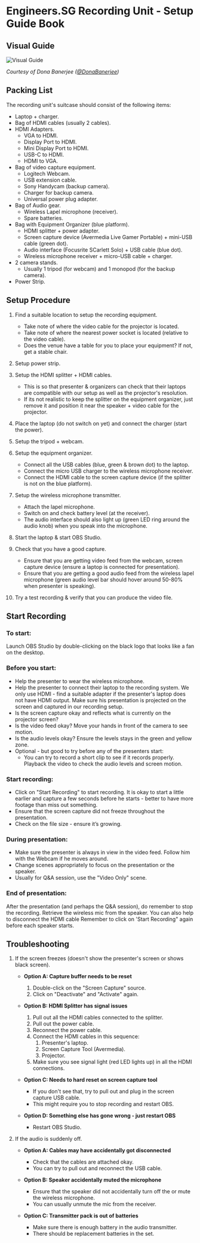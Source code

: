 # Engineers.SG Recording Unit - Setup Guide Book

## Visual Guide

![Visual Guide](./engineersSG_setupGuide.png)

*Courtesy of Dona Banerjee ([@DonaBanerjee](https://github.com/DonaBanerjee))*

## Packing List

The recording unit's suitcase should consist of the following items:

- Laptop + charger.
- Bag of HDMI cables (usually 2 cables).
- HDMI Adapters.
	- VGA to HDMI.
	- Display Port to HDMI.
	- Mini Display Port to HDMI.
	- USB-C to HDMI.
	- HDMI to VGA.
- Bag of video capture equipment.
	- Logitech Webcam.
	- USB extension cable.
	- Sony Handycam (backup camera).
	- Charger for backup camera.
	- Universal power plug adapter.
- Bag of Audio gear.
	- Wireless Lapel microphone (receiver).
	- Spare batteries.
- Bag with Equipment Organizer (blue platform).
	- HDMI splitter + power adapter.
	- Screen capture device (Avermedia Live Gamer Portable) + mini-USB cable (green dot).
	- Audio interface (Focusrite SCarlett Solo) + USB cable (blue dot).
	- Wireless microphone receiver + micro-USB cable + charger.
- 2 camera stands.
	- Usually 1 tripod (for webcam) and 1 monopod (for the backup camera).
- Power Strip.

## Setup Procedure

1. Find a suitable location to setup the recording equipment.
	- Take note of where the video cable for the projector is located.
	- Take note of where the nearest power socket is located (relative to the video cable).
	- Does the venue have a table for you to place your equipment? If not, get a stable chair.

2. Setup power strip.

3. Setup the HDMI splitter + HDMI cables.
	- This is so that presenter & organizers can check that their laptops are compatible with our setup as well as the projector's resolution.
	- If its not realistic to keep the splitter on the equipment organizer, just remove it and position it near the speaker + video cable for the projector.

4. 	Place the laptop (do not switch on yet) and connect the charger (start the power).
5. Setup the tripod + webcam.
6. Setup the equipment organizer.
	- Connect all the USB cables (blue, green & brown dot) to the laptop.
	- Connect the micro USB charger to the wireless microphone receiver.
	- Connect the HDMI cable to the screen capture device (if the splitter is not on the blue platform).
7. Setup the wireless microphone transmitter.
	- Attach the lapel microphone.
	- Switch on and check battery level (at the receiver).
	- The audio interface should also light up (green LED ring around the audio knob) when you speak into the microphone.

8. Start the laptop & start OBS Studio.
9. Check that you have a good capture.
	- Ensure that you are getting video feed from the webcam, screen capture device (ensure a laptop is connected for presentation).
	- Ensure that you are getting a good audio feed from the wireless lapel microphone (green audio level bar should hover around 50-80% when presenter is speaking).
10. Try a test recording & verify that you can produce the video file.


## Start Recording

### To start:

Launch OBS Studio by double-clicking on the black logo that looks like a fan on the desktop.

### Before you start:

- Help the presenter to wear the wireless microphone.
- Help the presenter to connect their laptop to the recording system. We only use HDMI - find a suitable adapter if the presenter's laptop does not have HDMI output. Make sure his presentation is projected on the screen and captured in our recording setup.
- Is the screen capture okay and reflects what is currently on the projector screen?
- Is the video feed okay? Move your hands in front of the camera to see motion.
- Is the audio levels okay? Ensure the levels stays in the green and yellow zone.
- Optional - but good to try before any of the presenters start:
	- You can try to record a short clip to see if it records properly. Playback the video to check the audio levels and screen motion.

### Start recording:

- Click on "Start Recording" to start recording. It is okay to start a little earlier and capture a few seconds before he starts - better to have more footage than miss out something.
- Ensure that the screen capture did not freeze throughout the presentation.
- Check on the file size - ensure it’s growing.

### During presentation:

- Make sure the presenter is always in view in the video feed. Follow him with the Webcam if he moves around.
- Change scenes appropriately to focus on the presentation or the speaker.
- Usually for Q&A session, use the "Video Only" scene.

### End of presentation:

After the presentation (and perhaps the Q&A session), do remember to stop the recording.
Retrieve the wireless mic from the speaker. You can also help to disconnect the HDMI cable 
Remember to click on 'Start Recording" again before each speaker starts.


## Troubleshooting

1. If the screen freezes (doesn't show the presenter's screen or shows black screen).
	
	- **Option A: Capture buffer needs to be reset**
		1. Double-click on the "Screen Capture" source.
		2. Click on "Deactivate" and "Activate" again.

	- **Option B: HDMI Splitter has signal issues**
		1. Pull out all the HDMI cables connected to the splitter.
		2. Pull out the power cable.
		3. Reconnect the power cable.
		4. Connect the HDMI cables in this sequence:
			1. Presenter's laptop.
			2. Screen Capture Tool (Avermedia).
			3. Projector.
		4. Make sure you see signal light (red LED lights up) in all the HDMI connections.

	- **Option C: Needs to hard reset on screen capture tool**
		- If you don't see that, try to pull out and plug in the screen capture USB cable.
		- This might require you to stop recording and restart OBS.

	- **Option D: Something else has gone wrong - just restart OBS**
		- Restart OBS Studio.

2. If the audio is suddenly off.

	- **Option A: Cables may have accidentally got disconnected**
		- Check that the cables are attached okay.
		- You can try to pull out and reconnect the USB cable.

	- **Option B: Speaker accidentally muted the microphone**
		- Ensure that the speaker did not accidentally turn off the or mute the wireless microphone.
		- You can usually unmute the mic from the receiver.

	- **Option C: Transmitter pack is out of batteries**
		- Make sure there is enough battery in the audio transmitter.
		- There should be replacement batteries in the set.
